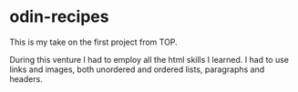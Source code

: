 # odin-recipes
This is my take on the first project from TOP.

During this venture I had to employ all the html skills I learned. I had to use links and images, both unordered and ordered lists, paragraphs and headers. 
